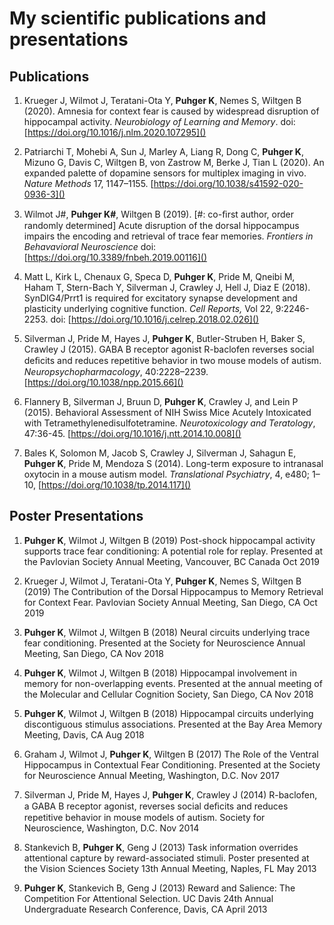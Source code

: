 # My scientific publications and presentations

## Publications

1. Krueger J, Wilmot J, Teratani-Ota Y, **Puhger K**, Nemes S, Wiltgen B (2020). Amnesia for context fear is caused by widespread disruption of hippocampal activity. *Neurobiology of Learning and Memory*. doi: [https://doi.org/10.1016/j.nlm.2020.107295]()

2. Patriarchi T, Mohebi A, Sun J, Marley A, Liang R, Dong C, **Puhger K**, Mizuno G, Davis C, Wiltgen B, von Zastrow M, Berke J, Tian L (2020). An expanded palette of dopamine sensors for multiplex imaging in vivo. *Nature Methods* 17, 1147–1155. [https://doi.org/10.1038/s41592-020-0936-3]()

3. Wilmot J#, **Puhger K#**, Wiltgen B (2019). [#: co-ﬁrst author, order randomly determined] Acute disruption of the dorsal hippocampus impairs the encoding and retrieval of trace fear memories. *Frontiers in Behavavioral Neuroscience* doi: [https://doi.org/10.3389/fnbeh.2019.00116]()

4. Matt L, Kirk L, Chenaux G, Speca D, **Puhger K**, Pride M, Qneibi M, Haham T, Stern-Bach Y, Silverman J, Crawley J, Hell J, Diaz E (2018). SynDIG4/Prrt1 is required for excitatory synapse development and plasticity underlying cognitive function. *Cell Reports,* Vol 22, 9:2246-2253. doi: [https://doi.org/10.1016/j.celrep.2018.02.026]()

5. Silverman J, Pride M, Hayes J, **Puhger K**, Butler-Struben H, Baker S, Crawley J (2015). GABA B receptor agonist R-baclofen reverses social deﬁcits and reduces repetitive behavior in two mouse models of autism. *Neuropsychopharmacology*, 40:2228–2239. [https://doi.org/10.1038/npp.2015.66]()

6. Flannery B, Silverman J, Bruun D, **Puhger K**, Crawley J, and Lein P (2015). Behavioral Assessment of NIH Swiss Mice Acutely Intoxicated with Tetramethylenedisulfotetramine. *Neurotoxicology and Teratology*, 47:36-45. [https://doi.org/10.1016/j.ntt.2014.10.008]()

7. Bales K, Solomon M, Jacob S, Crawley J, Silverman J, Sahagun E, **Puhger K**, Pride M, Mendoza S (2014). Long-term exposure to intranasal oxytocin in a mouse autism model. *Translational Psychiatry*, 4, e480; 1–10, [https://doi.org/10.1038/tp.2014.117]()



## Poster Presentations
1. **Puhger K**, Wilmot J, Wiltgen B (2019) Post-shock hippocampal activity supports trace fear conditioning: A potential role for replay. Presented at the Pavlovian Society Annual Meeting, Vancouver, BC Canada Oct 2019

2. Krueger J, Wilmot J, Teratani-Ota Y, **Puhger K**, Nemes S, Wiltgen B (2019) The Contribution of the Dorsal Hippocampus to Memory Retrieval for Context Fear. Pavlovian Society Annual Meeting, San Diego, CA Oct 2019

3. **Puhger K**, Wilmot J, Wiltgen B (2018) Neural circuits underlying trace fear conditioning. Presented at the Society for Neuroscience Annual Meeting, San Diego, CA Nov 2018

4. **Puhger K**, Wilmot J, Wiltgen B (2018) Hippocampal involvement in memory for non-overlapping events. Presented at the annual meeting of the Molecular and Cellular Cognition Society, San Diego, CA Nov 2018

5. **Puhger K**, Wilmot J, Wiltgen B (2018) Hippocampal circuits underlying discontiguous stimulus associations. Presented at the Bay Area Memory Meeting, Davis, CA Aug 2018

6. Graham J, Wilmot J, **Puhger K**, Wiltgen B (2017) The Role of the Ventral Hippocampus in Contextual Fear Conditioning. Presented at the Society for Neuroscience Annual Meeting, Washington, D.C. Nov 2017

7. Silverman J, Pride M, Hayes J, **Puhger K**, Crawley J (2014) R-baclofen, a GABA B receptor agonist, reverses social deﬁcits and reduces repetitive behavior in mouse models of autism. Society for Neuroscience, Washington, D.C. Nov 2014

8. Stankevich B, **Puhger K**, Geng J (2013) Task information overrides attentional capture by reward-associated stimuli. Poster presented at the Vision Sciences Society 13th Annual Meeting, Naples, FL May 2013

9. **Puhger K**, Stankevich B, Geng J (2013) Reward and Salience: The Competition For Attentional Selection. UC Davis 24th Annual Undergraduate Research Conference, Davis, CA April 2013
